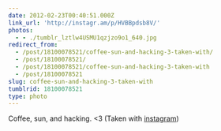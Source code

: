 ```yaml
---
date: 2012-02-23T00:40:51.000Z
link_url: 'http://instagr.am/p/HVBBpdsb8V/'
photos:
  - - ./tumblr_lztlw4USMU1qzjzo9o1_640.jpg
redirect_from:
  - /post/18100078521/coffee-sun-and-hacking-3-taken-with/
  - /post/18100078521/
  - /post/18100078521/coffee-sun-and-hacking-3-taken-with
  - /post/18100078521
slug: coffee-sun-and-hacking-3-taken-with
tumblrid: 18100078521
type: photo
---
```

<p>Coffee, sun, and hacking. &lt;3 (Taken with <a href="http://instagr.am">instagram</a>)</p>
